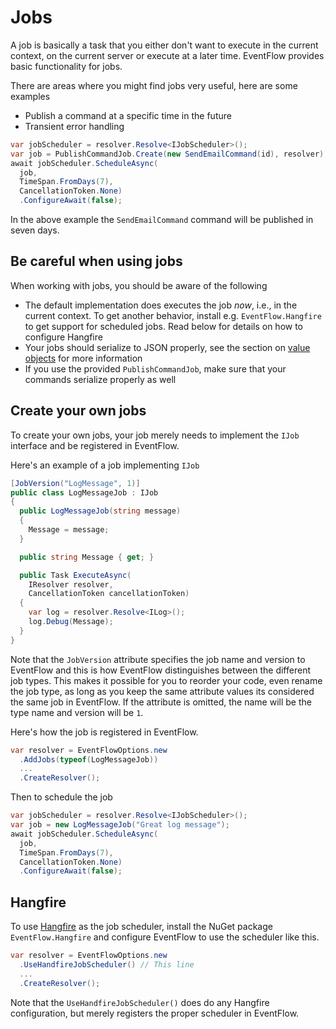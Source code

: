 # Jobs

A job is basically a task that you either don't want to execute in the current
context, on the current server or execute at a later time. EventFlow provides
basic functionality for jobs.

There are areas where you might find jobs very useful, here are some examples

 * Publish a command at a specific time in the future
 * Transient error handling

```csharp
var jobScheduler = resolver.Resolve<IJobScheduler>();
var job = PublishCommandJob.Create(new SendEmailCommand(id), resolver);
await jobScheduler.ScheduleAsync(
  job,
  TimeSpan.FromDays(7),
  CancellationToken.None)
  .ConfigureAwait(false);
```

In the above example the `SendEmailCommand` command will be published in seven
days.

## Be careful when using jobs

When working with jobs, you should be aware of the following

 * The default implementation does executes the job _now_, i.e., in the
   current context. To get another behavior, install e.g. `EventFlow.Hangfire`
   to get support for scheduled jobs. Read below for details on how to
   configure Hangfire
 * Your jobs should serialize to JSON properly, see the section on
   [value objects](./ValueObjects.md) for more information
 * If you use the provided `PublishCommandJob`, make sure that your commands
   serialize properly as well

## Create your own jobs

To create your own jobs, your job merely needs to implement the `IJob`
interface and be registered in EventFlow.

Here's an example of a job implementing `IJob`

```csharp
[JobVersion("LogMessage", 1)]
public class LogMessageJob : IJob
{
  public LogMessageJob(string message)
  {
    Message = message;
  }

  public string Message { get; }

  public Task ExecuteAsync(
    IResolver resolver,
    CancellationToken cancellationToken)
  {
    var log = resolver.Resolve<ILog>();
    log.Debug(Message);
  }
}
```

Note that the `JobVersion` attribute specifies the job name and version to
EventFlow and this is how EventFlow distinguishes between the different job
types. This makes it possible for you to reorder your code, even rename the
job type, as long as you keep the same attribute values its considered the
same job in EventFlow. If the attribute is omitted, the name will be the
type name and version will be `1`.

Here's how the job is registered in EventFlow.

```csharp
var resolver = EventFlowOptions.new
  .AddJobs(typeof(LogMessageJob))
  ...
  .CreateResolver();
```

Then to schedule the job

```csharp
var jobScheduler = resolver.Resolve<IJobScheduler>();
var job = new LogMessageJob("Great log message");
await jobScheduler.ScheduleAsync(
  job,
  TimeSpan.FromDays(7),
  CancellationToken.None)
  .ConfigureAwait(false);
```

## Hangfire

To use [Hangfire](http://hangfire.io/) as the job scheduler, install the NuGet
package `EventFlow.Hangfire` and configure EventFlow to use the scheduler
like this.

```csharp
var resolver = EventFlowOptions.new
  .UseHandfireJobScheduler() // This line
  ...
  .CreateResolver();
```

Note that the `UseHandfireJobScheduler()` does do any Hangfire configuration,
but merely registers the proper scheduler in EventFlow.
